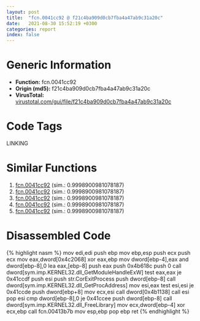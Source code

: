 ```yaml
---
layout: post
title:  "fcn.0041cc92 @ f21c4ba909d0cb7fba4a47ab9c31a20c"
date:   2021-08-30 15:52:19 +0300
categories: report
index: false
---
```


# Generic Information
- **Function:** fcn.0041cc92
- **Origin (md5):** f21c4ba909d0cb7fba4a47ab9c31a20c
- **VirusTotal:** [virustotal.com/gui/file/f21c4ba909d0cb7fba4a47ab9c31a20c][virustotal_ref]

# Code Tags
<span class="tag" id="LINKING">LINKING</span>


# Similar Functions

1. [fcn.0041cc92][similar_1_ref] (sim.: 0.9998900981078187)
2. [fcn.0041cc92][similar_2_ref] (sim.: 0.9998900981078187)
3. [fcn.0041cc92][similar_3_ref] (sim.: 0.9998900981078187)
4. [fcn.0041cc92][similar_4_ref] (sim.: 0.9998900981078187)
5. [fcn.0041cc92][similar_5_ref] (sim.: 0.9998900981078187)


# Disassembled Code

{% highlight nasm %}
mov edi,edi
push ebp
mov ebp,esp
push ecx
push ecx
mov eax,dword[0x4c2068]
xor eax,ebp
mov dword[ebp-4],eax
and dword[ebp-8],0
lea eax,[ebp-8]
push eax
push 0x4b618c
push 0
call dword[sym.imp.KERNEL32.dll_GetModuleHandleExW]
test eax,eax
je 0x41ccdf
push esi
push str.CorExitProcess
push dword[ebp-8]
call dword[sym.imp.KERNEL32.dll_GetProcAddress]
mov esi,eax
test esi,esi
je 0x41ccde
push dword[ebp+8]
mov ecx,esi
call dword[0x4b1138]
call esi
pop esi
cmp dword[ebp-8],0
je 0x41ccee
push dword[ebp-8]
call dword[sym.imp.KERNEL32.dll_FreeLibrary]
mov ecx,dword[ebp-4]
xor ecx,ebp
call fcn.00413b7b
mov esp,ebp
pop ebp
ret 
{% endhighlight %}


[similar_1_ref]: /report/fcn.0041cc92@ee2e4219e96936cd9ef5f09e021a8510
[similar_2_ref]: /report/fcn.0041cc92@de1132113c1d9c77b079a3c0743bdd0c
[similar_3_ref]: /report/fcn.0041cc92@1a3c6bb61923404c2dc3230a918fec57
[similar_4_ref]: /report/fcn.0041cc92@bfd6bda8df7a254a716ff69133942b93
[similar_5_ref]: /report/fcn.0041cc92@d67a70fc91decd57fa1d3b72ab927976
[virustotal_ref]: https://www.virustotal.com/gui/file/f21c4ba909d0cb7fba4a47ab9c31a20c